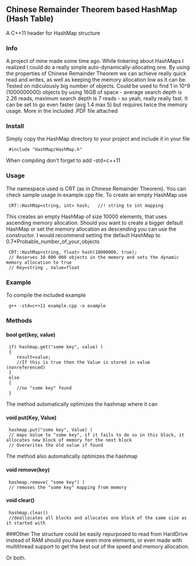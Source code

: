 ## Chinese Remainder Theorem based HashMap (Hash Table)
A C++11 header for HashMap structure

### Info
A project of mine made some time ago. While tinkering about HashMaps I realized I could do a really simple auto-dynamically-allocating one.
By using the properties of Chinese Remainder Theorem we can achieve really quick read and writes, as well as keeping the memory allocation low as it can be.
Tested on ridiculously big number of objects. Could be used to find 1 in 10^9 (1000000000) objects by using 16GB of space - average search depth is 2.26 reads, maximum search depth is 7 reads - so yeah, really really fast.
It can be set to go even faster (avg 1.4 max 5) but requires twice the memory usage.
More in the included .PDF file attached

### Install
Simply copy the HashMap directory to your project and include it in your file
```
 #include "HashMap/HashMap.h"
```
When compiling don't forget to add -std=c++11

### Usage
The namespace used is CRT (as in Chinese Remainder Theorem). You can check sample usage in example.cpp file.
To create an empty HashMap use
```
 CRT::HashMap<string, int> hash;   //! string to int mapping
```
This creates an empty HashMap of size 10000 elements, that uses ascending memory allocation.
Should you want to create a bigger default HashMap or set the memory allocation as descending you can use the constructor. I would recommend setting the default HashMap to 0.7*Probable_number_of_your_objects
```
 CRT::HashMap<string, float> hash(10000000, true); 
 // Reserves 10 000 000 objects in the memory and sets the dynamic memory allocation to true
 // Key=string , Value=float
```

### Example
To compile the included example
```
 g++ -std=c++11 example.cpp -o example
```
### Methods

#### bool get(key, value)
```
 if( hashmap.get("some key", value) )
 {
	result=value;
	//If this is true then the Value is stored in value (nonreferenced)
 }
 else
 {
	//no "some key" found
 }
```
The method automatically optimizes the hashmap where it can

#### void put(Key, Value)
```
 hashmap.put("some key", Value) )
 // maps Value to "some key", if it fails to do so in this block, it allocates new block of memory for the next block
 // Overwrites the old value if found
```
The method also automatically optimizes the hashmap
#### void remove(key)
```
 hashmap.remove( "some key") )
 // removes the "some key" mapping from memory
```
#### void clear()
```
 hashmap.clear()
 //deallocates all blocks and allocates one block of the same size as it started with
```

###Other
The structure could be easily repurposed to read from HardDrive instead of RAM should you have even more elements, or even made with multithread support to get the best out of the speed and memory allocation.

Or both.